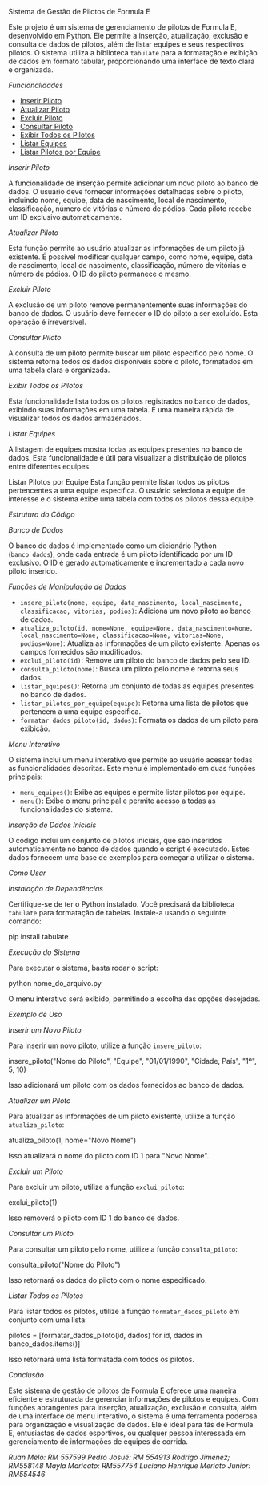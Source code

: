 Sistema de Gestão de Pilotos de Formula E

Este projeto é um sistema de gerenciamento de pilotos de Formula E, desenvolvido em Python. Ele permite a inserção, atualização, exclusão e consulta de dados de pilotos, além de listar equipes e seus respectivos pilotos. O sistema utiliza a biblioteca `tabulate` para a formatação e exibição de dados em formato tabular, proporcionando uma interface de texto clara e organizada.

*Funcionalidades*

- [Inserir Piloto](#inserir-piloto)
- [Atualizar Piloto](#atualizar-piloto)
- [Excluir Piloto](#excluir-piloto)
- [Consultar Piloto](#consultar-piloto)
- [Exibir Todos os Pilotos](#exibir-todos-os-pilotos)
- [Listar Equipes](#listar-equipes)
- [Listar Pilotos por Equipe](#listar-pilotos-por-equipe)

*Inserir Piloto*

A funcionalidade de inserção permite adicionar um novo piloto ao banco de dados. O usuário deve fornecer informações detalhadas sobre o piloto, incluindo nome, equipe, data de nascimento, local de nascimento, classificação, número de vitórias e número de pódios. Cada piloto recebe um ID exclusivo automaticamente.

*Atualizar Piloto*

Esta função permite ao usuário atualizar as informações de um piloto já existente. É possível modificar qualquer campo, como nome, equipe, data de nascimento, local de nascimento, classificação, número de vitórias e número de pódios. O ID do piloto permanece o mesmo.

*Excluir Piloto*

A exclusão de um piloto remove permanentemente suas informações do banco de dados. O usuário deve fornecer o ID do piloto a ser excluído. Esta operação é irreversível.

*Consultar Piloto*

A consulta de um piloto permite buscar um piloto específico pelo nome. O sistema retorna todos os dados disponíveis sobre o piloto, formatados em uma tabela clara e organizada.

*Exibir Todos os Pilotos*

Esta funcionalidade lista todos os pilotos registrados no banco de dados, exibindo suas informações em uma tabela. É uma maneira rápida de visualizar todos os dados armazenados.

*Listar Equipes*

A listagem de equipes mostra todas as equipes presentes no banco de dados. Esta funcionalidade é útil para visualizar a distribuição de pilotos entre diferentes equipes.

Listar Pilotos por Equipe
Esta função permite listar todos os pilotos pertencentes a uma equipe específica. O usuário seleciona a equipe de interesse e o sistema exibe uma tabela com todos os pilotos dessa equipe.

*Estrutura do Código*



*Banco de Dados*

O banco de dados é implementado como um dicionário Python (`banco_dados`), onde cada entrada é um piloto identificado por um ID exclusivo. O ID é gerado automaticamente e incrementado a cada novo piloto inserido.

*Funções de Manipulação de Dados*

- `insere_piloto(nome, equipe, data_nascimento, local_nascimento, classificacao, vitorias, podios)`: Adiciona um novo piloto ao banco de dados.
- `atualiza_piloto(id, nome=None, equipe=None, data_nascimento=None, local_nascimento=None, classificacao=None, vitorias=None, podios=None)`: Atualiza as informações de um piloto existente. Apenas os campos fornecidos são modificados.
- `exclui_piloto(id)`: Remove um piloto do banco de dados pelo seu ID.
- `consulta_piloto(nome)`: Busca um piloto pelo nome e retorna seus dados.
- `listar_equipes()`: Retorna um conjunto de todas as equipes presentes no banco de dados.
- `listar_pilotos_por_equipe(equipe)`: Retorna uma lista de pilotos que pertencem a uma equipe específica.
- `formatar_dados_piloto(id, dados)`: Formata os dados de um piloto para exibição.

*Menu Interativo*

O sistema inclui um menu interativo que permite ao usuário acessar todas as funcionalidades descritas. Este menu é implementado em duas funções principais:
- `menu_equipes()`: Exibe as equipes e permite listar pilotos por equipe.
- `menu()`: Exibe o menu principal e permite acesso a todas as funcionalidades do sistema.

*Inserção de Dados Iniciais*

O código inclui um conjunto de pilotos iniciais, que são inseridos automaticamente no banco de dados quando o script é executado. Estes dados fornecem uma base de exemplos para começar a utilizar o sistema.

*Como Usar*

*Instalação de Dependências*

Certifique-se de ter o Python instalado. Você precisará da biblioteca `tabulate` para formatação de tabelas. Instale-a usando o seguinte comando:

pip install tabulate

*Execução do Sistema*

Para executar o sistema, basta rodar o script:

python nome_do_arquivo.py

O menu interativo será exibido, permitindo a escolha das opções desejadas.

*Exemplo de Uso*

*Inserir um Novo Piloto*

Para inserir um novo piloto, utilize a função `insere_piloto`:

insere_piloto("Nome do Piloto", "Equipe", "01/01/1990", "Cidade, País", "1º", 5, 10)

Isso adicionará um piloto com os dados fornecidos ao banco de dados.

*Atualizar um Piloto*

Para atualizar as informações de um piloto existente, utilize a função `atualiza_piloto`:

atualiza_piloto(1, nome="Novo Nome")

Isso atualizará o nome do piloto com ID 1 para "Novo Nome".

*Excluir um Piloto*

Para excluir um piloto, utilize a função `exclui_piloto`:

exclui_piloto(1)

Isso removerá o piloto com ID 1 do banco de dados.

*Consultar um Piloto*

Para consultar um piloto pelo nome, utilize a função `consulta_piloto`:


consulta_piloto("Nome do Piloto")

Isso retornará os dados do piloto com o nome especificado.

*Listar Todos os Pilotos*

Para listar todos os pilotos, utilize a função `formatar_dados_piloto` em conjunto com uma lista:

pilotos = [formatar_dados_piloto(id, dados) for id, dados in banco_dados.items()]

Isso retornará uma lista formatada com todos os pilotos.

*Conclusão*

Este sistema de gestão de pilotos de Formula E oferece uma maneira eficiente e estruturada de gerenciar informações de pilotos e equipes. Com funções abrangentes para inserção, atualização, exclusão e consulta, além de uma interface de menu interativo, o sistema é uma ferramenta poderosa para organização e visualização de dados. Ele é ideal para fãs de Formula E, entusiastas de dados esportivos, ou qualquer pessoa interessada em gerenciamento de informações de equipes de corrida.


*Ruan Melo: RM 557599*
*Pedro Josué: RM 554913*
*Rodrigo Jimenez; RM558148*
*Mayla Maricato: RM557754*
*Luciano Henrique Meriato Junior: RM554546*
